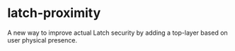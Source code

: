 # latch-proximity
A new way to improve actual Latch security by adding a top-layer based on user physical presence. 
